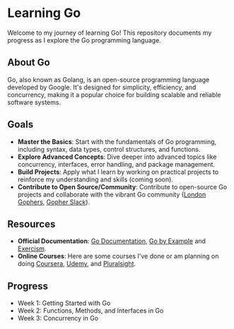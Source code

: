 # Learning Go

Welcome to my journey of learning Go! This repository documents my progress as I explore the Go programming language.

## About Go

Go, also known as Golang, is an open-source programming language developed by Google. It's designed for simplicity, efficiency, and concurrency, making it a popular choice for building scalable and reliable software systems.

## Goals

- **Master the Basics**: Start with the fundamentals of Go programming, including syntax, data types, control structures, and functions.
- **Explore Advanced Concepts**: Dive deeper into advanced topics like concurrency, interfaces, error handling, and package management.
- **Build Projects**: Apply what I learn by working on practical projects to reinforce my understanding and skills (coming soon).
- **Contribute to Open Source/Community**: Contribute to open-source Go projects and collaborate with the vibrant Go community  ([London Gophers](https://gophers.london/), [Gopher Slack](gophers.slack.com)).

## Resources

- **Official Documentation**: [Go Documentation](https://golang.org/doc/), [Go by Example](https://gobyexample.com/) and [Exercism](https://exercism.org/tracks/go).
- **Online Courses**: Here are some courses I've done or am planning on doing [Coursera](https://www.coursera.org/specializations/google-golang), [Udemy](https://www.udemy.com/course/go-the-complete-developers-guide/), and [Pluralsight](https://www.pluralsight.com/paths/go).

## Progress

- Week 1: Getting Started with Go
- Week 2: Functions, Methods, and Interfaces in Go
- Week 3: Concurrency in Go